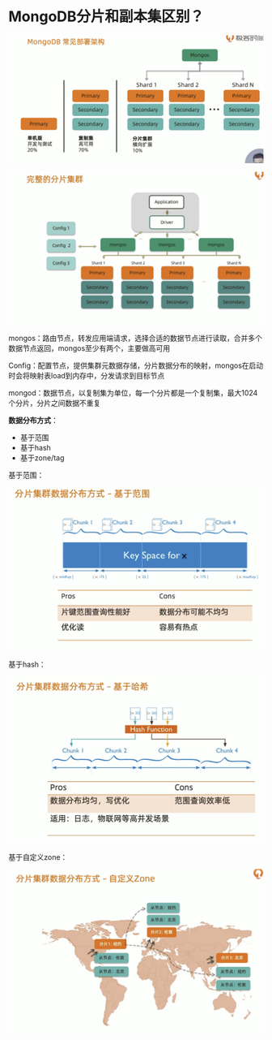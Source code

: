 # MongoDB分片和副本集区别？

![img](./assets/image-20220309144324963.png)

![img](./assets/image-20220309144724745.png)

mongos：路由节点，转发应用端请求，选择合适的数据节点进行读取，合并多个数据节点返回，mongos至少有两个，主要做高可用

Config：配置节点，提供集群元数据存储，分片数据分布的映射，mongos在启动时会将映射表load到内存中，分发请求到目标节点

mongod：数据节点，以复制集为单位，每一个分片都是一个复制集，最大1024个分片，分片之间数据不重复



**数据分布方式**：

- 基于范围
- 基于hash
- 基于zone/tag


基于范围：

![img](./assets/image-20220309145723754.png)

基于hash：

![img](./assets/image-20220309145846872.png)

基于自定义zone：

![img](./assets/image-20220309145935974.png)





